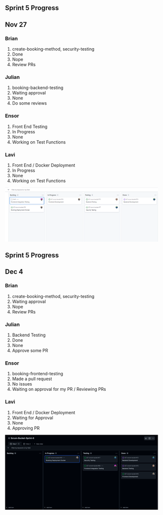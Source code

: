 ##  **Sprint 5 Progress**
## Nov 27

###  **Brian**
1. create-booking-method, security-testing
2. Done
3. Nope
4. Review PRs

###  **Julian**
1. booking-backend-testing
2. Waiting approval
3. None
4. Do some reviews

###  **Ensor**
1. Front End Testing
2. In Progress
3. None
4. Working on Test Functions

###  **Lavi**
1. Front End / Docker Deployment
2. In Progress
3. None
4. Working on Test Functions

<img title="sprint6 progress" alt="sprint6 progress" src="/sprint6a_progress.png">

##  **Sprint 5 Progress**
## Dec 4

###  **Brian**
1. create-booking-method, security-testing
2. Waiting approval
3. Nope
4. Review PRs

###  **Julian**
1. Backend Testing
2. Done
3. None
4. Approve some PR

###  **Ensor**
1. booking-frontend-testing
2. Made a pull request
3. No issues
4. Waiting on approval for my PR / Reviewing PRs

###  **Lavi**
1. Front End / Docker Deployment
2. Waiting for Approval
3. None
4. Approving PR

<img title="sprint6 progress" alt="sprint6 progress" src="/sprint6b_progress.png">
